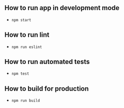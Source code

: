 ## How to run app in development mode
- `npm start`

## How to run lint
- `npm run eslint`

## How to run automated tests
- `npm test`

## How to build for production
- `npm run build`
